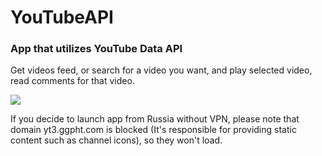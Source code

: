 # YouTubeAPI

### App that utilizes YouTube Data API

Get videos feed, or search for a video you want, and play selected video, read comments for that video.

![](YouTubeAPI/Images/appPreview2.gif)

If you decide to launch app from Russia without VPN, please note that domain yt3.ggpht.com is blocked
(It's responsible for providing static content such as channel icons), so they won't load.
